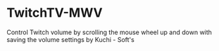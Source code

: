 # TwitchTV-MWV
Control Twitch volume by scrolling the mouse wheel up and down with saving the volume settings by Kuchi - Soft's
